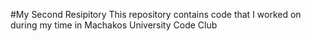 #My Second Resipitory
This repository contains code that I worked on during my time in Machakos University Code Club

